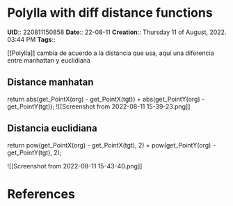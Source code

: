 # Polylla with diff  distance functions
**UID**:: 220811150858
**Date**:: 22-08-11
**Creation**::  Thursday 11 of August, 2022.  03:44 PM
**Tags**:: 

[[Polylla]] cambia de acuerdo a la distancia que usa, aquí una diferencia entre manhattan y euclidiana

## Distance manhatan

return abs(get_PointX(org) - get_PointX(tgt)) + abs(get_PointY(org) - get_PointY(tgt));
![[Screenshot from 2022-08-11 15-39-23.png]]


## Distancia euclidiana
return pow(get_PointX(org) - get_PointX(tgt), 2) + pow(get_PointY(org) - get_PointY(tgt), 2);

![[Screenshot from 2022-08-11 15-43-40.png]]


# References
